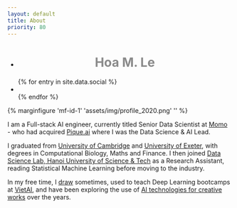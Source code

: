 ```yaml
---
layout: default
title: About
priority: 80
---
```

<ul>
<li><h1 class="content-listing-header sans" style="text-align: center; opacity: 50%">Hoa M. Le</h1></li>
</ul>
<ul class="social-links">
  {% for entry in site.data.social %}
    <li>
      <a href="{{ entry.link }}"><span class="{{ entry.icon }}"></span></a>
    </li>
  {% endfor %}  
</ul>

{% marginfigure 'mf-id-1' 'assets/img/profile_2020.png' '' %}

I am a Full-stack AI engineer, currently titled Senior Data Scientist at [Momo](//crunchbase.com/organization/momo-vn) - who had acquired [Pique.ai](//pique.ai/) where I was the Data Science & AI Lead.

I graduated from <a href="//www.damtp.cam.ac.uk/">University of Cambridge</a> and <a href="//www.exeter.ac.uk/">University of Exeter</a>, with degrees in Computational Biology, Maths and Finance. I then joined <a href="http://ds.soict.hust.edu.vn">Data Science Lab, Hanoi University of Science & Tech</a> as a Research Assistant, reading Statistical Machine Learning before moving to the industry. 

In my free time, I <a href="/art">draw</a> sometimes, used to teach Deep Learning bootcamps at [VietAI](//vietai.org/our-program/), and have been exploring the use of <a href="/portfolio#compart">AI technologies for creative works</a> over the years.
